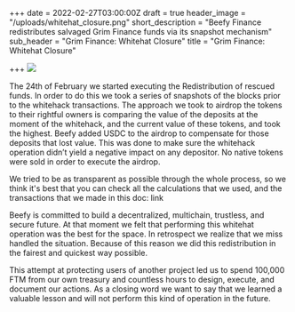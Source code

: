 +++
date = 2022-02-27T03:00:00Z
draft = true
header_image = "/uploads/whitehat_closure.png"
short_description = "Beefy Finance redistributes salvaged Grim Finance funds via its snapshot mechanism"
sub_header = "Grim Finance: Whitehat Closure"
title = "Grim Finance: Whitehat Closure"

+++
![](/uploads/whitehat_closure.png)

The 24th of February we started executing the Redistribution of rescued funds. In order to do this we took a series of snapshots of the blocks prior to the whitehack transactions. The approach we took to airdrop the tokens to their rightful owners is comparing the value of the deposits at the moment of the whitehack, and the current value of these tokens, and took the highest. Beefy added USDC to the airdrop to compensate for those deposits that lost value. This was done to make sure the whitehack operation didn’t yield a negative impact on any depositor. No native tokens were sold in order to execute the airdrop.

We tried to be as transparent as possible through the whole process, so we think it's best that you can check all the calculations that we used, and the transactions that we made in this doc: link

Beefy is committed to build a decentralized, multichain, trustless, and secure future. At that moment we felt that performing this whitehat operation was the best for the space. In retrospect we realize that we miss handled the situation. Because of this reason we did this redistribution in the fairest and quickest way possible.

This attempt at protecting users of another project led us to spend 100,000 FTM from our own treasury and countless hours to design, execute, and document our actions. As a closing word we want to say that we learned a valuable lesson and will not perform this kind of operation in the future.